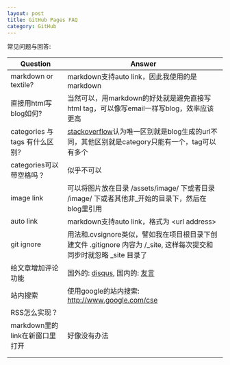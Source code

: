 ```yaml
---
layout: post
title: GitHub Pages FAQ
category: GitHub
---
```


常见问题与回答:

<table class="ink-table ink-bordered ink-zebra ink-hover">
  <thead>
    <tr>
      <th>Question</th>
      <th>Answer</th>
    </tr>
  </thead>
  <tbody>
    <tr>
      <td>markdown or textile?</td>
      <td>markdown支持auto link，因此我使用的是markdown</td>
    </tr>
    <tr>
      <td>直接用html写blog如何?</td>
      <td>当然可以，用markdown的好处就是避免直接写html tag，可以像写email一样写blog，效率应该更高</td>
    </tr>
    <tr>
      <td>categories 与 tags 有什么区别?</td>
      <td><a href="http://stackoverflow.com/questions/8675841/whats-the-difference-between-categories-and-tags-in-jekyll">stackoverflow</a>认为唯一区别就是blog生成的url不同，其他区别就是category只能有一个，tag可以有多个</td>
    </tr>
    <tr>
      <td>categories可以带空格吗？</td>
      <td>似乎不可以</td>
    </tr>
    <tr>
      <td>image link</td>
      <td>可以将图片放在目录 /assets/image/ 下或者目录 /image/ 下或者其他非_开始的目录下，然后在blog里引用</td>
    </tr>
    <tr>
      <td>auto link</td>
      <td>markdown支持auto link，格式为 &lt;url address></td>
    </tr>
    <tr>
      <td>git ignore</td>
      <td>用法和.cvsignore类似，譬如我在项目根目录下创建文件 .gitignore 内容为 /_site, 这样每次提交和同步时就忽略 _site 目录了</td>
    </tr>
    <tr>
      <td>给文章增加评论功能</td>
      <td>国外的: <a href="http://disqus.com" target="_blank">disqus</a>, 国内的: <a href="http://www.uyan.cc" target="_blank">友言</a> </td>
    </tr>
    <tr>
      <td>站内搜索</td>
      <td>使用google的站内搜索: <a href="http://www.google.com/cse">http://www.google.com/cse</a> </td>
    </tr>
    <tr>
      <td>RSS怎么实现？</td>
      <td></td>
    </tr>
    <tr>
      <td>markdown里的link在新窗口里打开</td>
      <td>好像没有办法</td>
    </tr>
    <tr>
      <td></td>
      <td></td>
    </tr>
    <tr>
      <td></td>
      <td></td>
    </tr>
  </tbody>
</table>